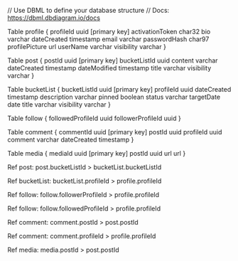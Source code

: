 // Use DBML to define your database structure
// Docs: https://dbml.dbdiagram.io/docs

Table profile {
profileId uuid [primary key]
activationToken char32
bio varchar
dateCreated timestamp
email varchar
passwordHash char97
profilePicture url
userName varchar
visibility varchar
}

Table post {
postId uuid [primary key]
bucketListId uuid
content varchar
dateCreated timestamp
dateModified timestamp
title varchar
visibility varchar
}

Table bucketList {
bucketListId uuid [primary key]
profileId uuid
dateCreated timestamp
description varchar
pinned boolean
status varchar
targetDate date
title varchar
visibility varchar
}

Table follow {
followedProfileId uuid
followerProfileId uuid
}

Table comment {
commentId uuid [primary key]
postId uuid
profileId uuid
comment varchar
dateCreated timestamp
}

Table media {
mediaId uuid [primary key]
postId uuid
url url
}

Ref post: post.bucketListId > bucketList.bucketListId

Ref bucketList: bucketList.profileId > profile.profileId

Ref follow: follow.followerProfileId > profile.profileId

Ref follow: follow.followedProfileId > profile.profileId

Ref comment: comment.postId > post.postId

Ref comment: comment.profileId > profile.profileId

Ref media: media.postId > post.postId 